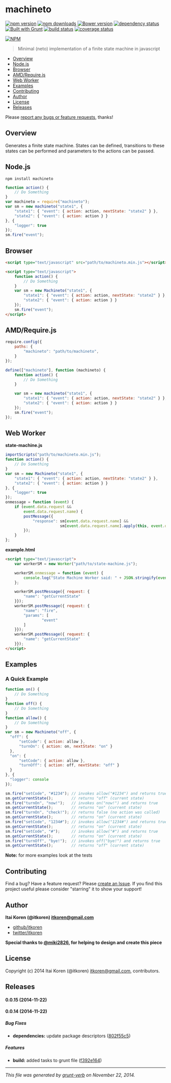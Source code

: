 # machineto 
[![npm version](http://img.shields.io/npm/v/machineto.svg)](http://img.shields.io/npm/v/machineto.svg)
[![npm downloads](http://img.shields.io/npm/dm/machineto.svg)](http://img.shields.io/npm/dm/machineto.svg)
[![Bower version](https://badge.fury.io/bo/machineto.svg)](http://badge.fury.io/bo/machineto.svg)
[![dependency status](https://david-dm.org/clux/badgify.svg)]((https://david-dm.org/clux/badgify.svg))
[![Built with Grunt](https://cdn.gruntjs.com/builtwith.png)](http://gruntjs.com/)
[![build status](http://img.shields.io/appveyor/ci/gruntjs/grunt.svg)](http://img.shields.io/appveyor/ci/gruntjs/grunt.svg)
[![coverage status](http://img.shields.io/badge/coverage-93%25-green.svg)](http://img.shields.io/badge/coverage-93%25-green.svg)

[![NPM](https://nodei.co/npm/machineto.png)](https://nodei.co/npm/machineto/)

> Minimal (neto) implementation of a finite state machine in javascript

* [Overview](#overview)
* [Node.js](#nodejs)
* [Browser](#browser)
* [AMD/Require.js](#amdrequirejs)
* [Web Worker](#web-worker)
* [Examples](#examples)
* [Contributing](#contributing)
* [Author](#author)
* [License](#license)
* [Releases](#releases)


Please [report any bugs or feature requests](https://github.com/itkoren/machineto/issues/new), thanks!

## Overview
Generates a finite state machine.
States can be defined, transitions to these states can be performed and parameters to the actions can be passed.

## Node.js
```
npm install machineto
```
```js
function action() {
    // Do Something
}
var machineto = require("machineto");
var sm = new machineto("state1", {
    "state1": { "event": { action: action, nextState: "state2" } },
    "state2": { "event": { action: action } }
}, {
    "logger": true
});
sm.fire("event");
```

## Browser
```html
<script type="text/javascript" src="path/to/machineto.min.js"></script>
```
```html
<script type="text/javascript">
    function action() {
        // Do Something
    }
    var sm = new Machineto("state1", {
        "state1": { "event": { action: action, nextState: "state2" } },
        "state2": { "event": { action: action } }
    });
    sm.fire("event");
</script>
```

## AMD/Require.js
```js
require.config({
    paths: {
        "machineto": "path/to/machineto",
    }
});
```
```js
define(["machineto"], function (machineto) {
    function action() {
        // Do Something
    }

    var sm = new machineto("state1", {
        "state1": { "event": { action: action, nextState: "state2" } },
        "state2": { "event": { action: action } }
    });
    sm.fire("event");
});
```

## Web Worker
__state-machine.js__
```js
importScripts("path/to/machineto.min.js");
function action() {
    // Do Something
}
var sm = new Machineto("state1", {
    "state1": { "event": { action: action, nextState: "state2" } },
    "state2": { "event": { action: action } }
}, {
    "logger": true
});
onmessage = function (event) {
    if (event.data.request &&
        event.data.request.name) {
        postMessage({
            "response": sm[event.data.request.name] &&
                        sm[event.data.request.name].apply(this, event.data.request.params)
        });
    }
};
```

__example.html__
```html
<script type="text/javascript">
    var workerSM = new Worker("path/to/state-machine.js");

    workerSM.onmessage = function (event) {
        console.log("State Machine Worker said: " + JSON.stringify(event.data));
    };

    workerSM.postMessage({ request: {
        "name": "getCurrentState"
    }});
    workerSM.postMessage({ request: {
        "name": "fire",
        "params": [
                "event"
        ]
    }});
    workerSM.postMessage({ request: {
        "name": "getCurrentState"
    }});
</script>
```

## Examples
### A Quick Example
```js
function on() {
    // Do Something
}
function off() {
    // Do Something
}
function allow() {
    // Do Something
}
var sm = new Machineto("off", {
  "off": {
      "setCode": { action: allow },
      "turnOn": { action: on, nextState: "on" }
  },
  "on": {
      "setCode": { action: allow },
      "turnOff": { action: off, nextState: "off" }
  }
}, {
  "logger": console
});

sm.fire("setCode", "#1234"); // invokes allow("#1234") and returns true
sm.getCurrentState();        // returns "off" (current state)
sm.fire("turnOn", "now!");   // invokes on("now!") and returns true
sm.getCurrentState();        // returns "on" (current state)
sm.fire("turnOn", "check!"); // returns false (no action was called)
sm.getCurrentState();        // returns "on" (current state)
sm.fire("setCode", "1234#"); // invokes allow("1234#") and returns true
sm.getCurrentState();        // returns "on" (current state)
sm.fire("setCode", "#");     // invokes allow("#") and returns true
sm.getCurrentState();        // returns "on" (current state)
sm.fire("turnOff", "bye!");  // invokes off("bye!") and returns true
sm.getCurrentState();        // returns "off" (current state)

```

__Note:__ for more examples look at the tests

## Contributing
Find a bug? Have a feature request? Please [create an Issue](https://github.com/itkoren/machineto/issues).
If you find this project useful please consider "starring" it to show your support!

## Author

**Itai Koren (@itkoren) <itkoren@gmail.com>**
 
+ [github/itkoren](https://github.com/itkoren)
+ [twitter/itkoren](http://twitter.com/itkoren) 

__Special thanks to [@miki2826](https://github.com/miki2826), for helping to design and create this piece__

## License
Copyright (c) 2014 Itai Koren (@itkoren) <itkoren@gmail.com>, contributors.  


## Releases
<a name="0.0.15"></a>
#### 0.0.15 (2014-11-22)


<a name="0.0.14"></a>
#### 0.0.14 (2014-11-22)


##### Bug Fixes

* **dependencies:** update package descriptors ([802f55c5](https://github.com/itkoren/machineto/commit/802f55c58c0cf2560b7fc385a0f0eab3edcc2d07))


##### Features

* **build:** added tasks to grunt file ([f392e164](https://github.com/itkoren/machineto/commit/f392e1642758479da0f832745afbbd10937cda7e))




***

_This file was generated by [grunt-verb](https://github.com/assemble/grunt-verb) on November 22, 2014._
